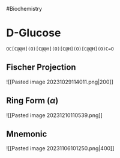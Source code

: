 #Biochemistry 
# D-Glucose
```smiles
OC[C@@H](O)[C@@H](O)[C@H](O)[C@@H](O)C=O
```
## Fischer Projection
![[Pasted image 20231029114011.png|200]]
## Ring Form ($\displaystyle \alpha$)
![[Pasted image 20231210110539.png]]
## Mnemonic
![[Pasted image 20231106101250.png|400]]
